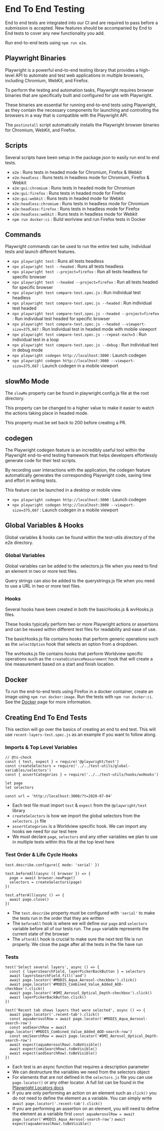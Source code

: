 # End To End Testing

End to end tests are integrated into our CI and are required to pass before a submission is accepted. New features should be accompanied by End to End tests to cover any new functionality you add.

Run end-to-end tests using `npm run e2e`.

## Playwright Binaries

Playwright is a powerful end-to-end testing library that provides a high-level API to automate and test web applications in multiple browsers, including Chromium, WebKit, and Firefox.

To perform the testing and automation tasks, Playwright requires browser binaries that are specifically built and configured for use with Playwright.

These binaries are essential for running end-to-end tests using Playwright, as they contain the necessary components for launching and controlling the browsers in a way that is compatible with the Playwright API.

The `postinstall` script automatically installs the Playwright browser binaries for Chromium, WebKit, and Firefox.

## Scripts

Several scripts have been setup in the package.json to easily run end to end tests.

- `e2e` :  Runs tests in headed mode for Chromium, Firefox & Webkit
- `e2e:headless` : Runs tests in headless mode for Chromium, Firefox & Webkit
- `e2e:gui:chromium` : Runs tests in headed mode for Chromium
- `e2e:gui:firefox` : Runs tests in headed mode for Firefox
- `e2e:gui:webkit` : Runs tests in headed mode for Webkit
- `e2e:headless:chromium` : Runs tests in headless mode for Chromium
- `e2e:headless:firefox` : Runs tests in headless mode for Firefox
- `e2e:headless:webkit` : Runs tests in headless mode for Webkit
- `npm run docker:ci` : Build worlview and run Firefox tests in Docker

## Commands

Playwright commands can be used to run the entire test suite, individual tests and launch different features.

- `npx playwright test` : Runs all tests headless
- `npx playwright test --headed` : Runs all tests headless
- `npx playwright test --project=firefox` : Run all tests headless for specific browser
- `npx playwright test --headed --project=firefox` : Run all tests headed for specific browser
- `npx playwright test compare-test.spec.js` : Run individual test headless
- `npx playwright test compare-test.spec.js --headed` : Run individual test headed
- `npx playwright test compare-test.spec.js --headed --project=firefox` : Run individual test headed for specific browser
- `npx playwright test compare-test.spec.js --headed --viewport-size=375,667` : Run individual test in headed mode with mobile viewport
- `npx playwright test compare-test.spec.js --repeat-each=5` : Run individual test in a loop
- `npx playwright test compare-test.spec.js --debug` : Run individual test in debug mode
- `npx playwright codegen http://localhost:3000` : Launch codegen
- `npx playwright codegen http://localhost:3000 --viewport-size=375,667` : Launch codegen in a mobile viewport

## slowMo Mode

The `slowMo` property can be found in playwright.config.js file at the root directory.

This property can be changed to a higher value to make it easier to watch the actions taking place in headed mode.

This property must be set back to 200 before creating a PR.

## codegen

The Playwright codegen feature is an incredibly useful tool within the Playwright end-to-end testing framework that helps developers effortlessly generate code for their test scripts.

By recording user interactions with the application, the codegen feature automatically generates the corresponding Playwright code, saving time and effort in writing tests.

This feature can be launched in a desktop or mobile view.

- `npx playwright codegen http://localhost:3000` : Launch codegen
- `npx playwright codegen http://localhost:3000 --viewport-size=375,667` : Launch codegen in a mobile viewport

## Global Variables & Hooks

Global variables & hooks can be found within the test-utils directory of the e2e directory.

### **Global Variables**

Global variables can be added to the selectors.js file when you need to find an element in two or more test files.

Query strings can also be added to the querystrings.js file when you need to use a URL in two or more test files.

### **Hooks**

Several hooks have been created in both the basicHooks.js & wvHooks.js files.

These hooks typically perform two or more Playwright actions or assertions and can be reused within different test files for readability and ease of use.

The basicHooks.js file contains hooks that perform generic operations such as the `selectOption` hook that selects an option from a dropdown.

The wvHooks.js file contains hooks that perform Worldview specific operations such as the `createDistanceMeasurement` hook that will create a line measurement based on a start and finish location.

## Docker

To run the end-to-end tests using Firefox in a docker container, create an image using `npm run docker:image`. Run the tests with `npm run docker:ci`. See the [Docker](docker.md) page for more information.

## Creating End To End Tests

This section will go over the basics of creating an end to end test. This will use `recent-layers-test.spec.js` as an example if you want to follow along.

### **Imports & Top Level Variables**

```
// @ts-check
const { test, expect } = require('@playwright/test')
const createSelectors = require('../../test-utils/global-variables/selectors')
const { assertCategories } = require('../../test-utils/hooks/wvHooks')

let page
let selectors

const url = 'http://localhost:3000/?t=2020-07-04'
```
- Each test file must import `test` & `expect` from the `@playwright/test` library
- `createSelectors` is how we import the global selectors from the `selectors.js` file
- `assertCategories` is a Worldview specific hook. We can import any hooks we need for our test here
- We must declare `page`, `selectors` and any other variables we plan to use in multiple tests within this file at the top level here

### **Test Order & Life Cycle Hooks**

```
test.describe.configure({ mode: 'serial' })

test.beforeAll(async ({ browser }) => {
  page = await browser.newPage()
  selectors = createSelectors(page)
})

test.afterAll(async () => {
  await page.close()
})
```
- The `test.describe` property must be configured with `'serial'` to make the tests run in the order that they are written
- The `beforeAll` hook is where we will define our `page` and `selectors` variable before all of our tests run. The `page` variable represents the current state of the browser
- The `afterAll` hook is crucial to make sure the next test file is run properly. We close the page after all the tests in the file have run

### **Tests**

```
test('Select several layers', async () => {
  const { layersSearchField, layerPickerBackButton } = selectors
  await layersSearchField.fill('aod')
  await page.locator('#MODIS_Aqua_Aerosol-checkbox').click()
  await page.locator('#MODIS_Combined_Value_Added_AOD-checkbox').click()
  await page.locator('#OMI_Aerosol_Optical_Depth-checkbox').click()
  await layerPickerBackButton.click()
})

test('Recent tab shows layers that were selected', async () => {
  await page.locator('.recent-tab').click()
  const aquaAerosolRow = await page.locator('#MODIS_Aqua_Aerosol-search-row')
  const aodSearchRow = await page.locator('#MODIS_Combined_Value_Added_AOD-search-row')
  const omiSearchRow = await page.locator('#OMI_Aerosol_Optical_Depth-search-row')
  await expect(aquaAerosolRow).toBeVisible()
  await expect(omiSearchRow).toBeVisible()
  await expect(aodSearchRow).toBeVisible()
})
```
- Each test is an async function that requires a description parameter
- We can destructure the variables we need from the selectors object
- For elements that are not defined in the `selectors.js` file you can use `page.locator()` or any other locator. A full list can be found in the [Playwright Locators docs](https://playwright.dev/docs/locators)
- If you are only performing an action on an element such as `click()` you do not need to define the element as a variable. You can simply write `await page.locator('.recent-tab').click()`
- If you are performing an assertion on an element, you will need to define the element as a variable first `const aquaAerosolRow = await page.locator('#MODIS_Aqua_Aerosol-search-row')` `await expect(aquaAerosolRow).toBeVisible()`